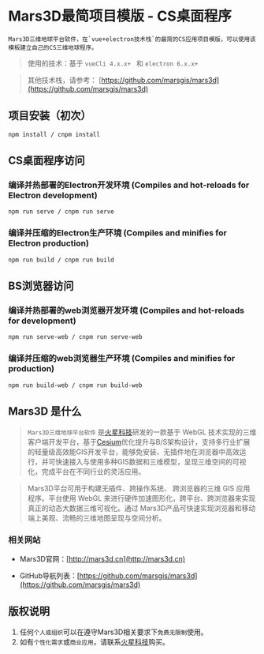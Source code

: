 # Mars3D最简项目模版 - CS桌面程序
    Mars3D三维地球平台软件，在`vue+electron技术栈`的最简的CS应用项目模版，可以使用该模板建立自己的CS三维地球程序。
   
 > 使用的技术：基于 `vueCli 4.x.x+ ` 和 `electron 6.x.x+`  

 > 其他技术栈，请参考： [https://github.com/marsgis/mars3d](https://github.com/marsgis/mars3d)
 


##  项目安装（初次）
```
npm install / cnpm install 
```

##  CS桌面程序访问

### 编译并热部署的Electron开发环境 (Compiles and hot-reloads for Electron development)
```
npm run serve / cnpm run serve
```

### 编译并压缩的Electron生产环境 (Compiles and minifies for Electron production)
```
npm run build / cnpm run build
```



##  BS浏览器访问

### 编译并热部署的web浏览器开发环境 (Compiles and hot-reloads for development)
```
npm run serve-web / cnpm run serve-web
```

### 编译并压缩的web浏览器生产环境 (Compiles and minifies for production)
```
npm run build-web / cnpm run build-web
```

 


## Mars3D 是什么 
>  `Mars3D三维地球平台软件` 是[火星科技](http://marsgis.cn/)研发的一款基于 WebGL 技术实现的三维客户端开发平台，基于[Cesium](https://cesium.com/cesiumjs/)优化提升与B/S架构设计，支持多行业扩展的轻量级高效能GIS开发平台，能够免安装、无插件地在浏览器中高效运行，并可快速接入与使用多种GIS数据和三维模型，呈现三维空间的可视化，完成平台在不同行业的灵活应用。

 > Mars3D平台可用于构建无插件、跨操作系统、 跨浏览器的三维 GIS 应用程序。平台使用 WebGL 来进行硬件加速图形化，跨平台、跨浏览器来实现真正的动态大数据三维可视化。通过 Mars3D产品可快速实现浏览器和移动端上美观、流畅的三维地图呈现与空间分析。

### 相关网站 
- Mars3D官网：[http://mars3d.cn](http://mars3d.cn)  

- GitHub导航列表：[https://github.com/marsgis/mars3d](https://github.com/marsgis/mars3d)


## 版权说明
1. 任何`个人或组织`可以在遵守Mars3D相关要求下`免费无限制`使用。
2. 如有`个性化需求`或`商业应用`，请联系[火星科技](http://mars3d.cn)购买。
